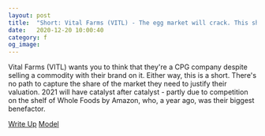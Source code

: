 ```yaml
---
layout: post
title:  "Short: Vital Farms (VITL) - The egg market will crack. This short thesis won Sumzero.com's best ideas for 2021 contest."
date:   2020-12-20 10:00:40
category: f
og_image:
---
```


Vital Farms (VITL) wants you to think that they're a  CPG company despite selling a commodity  with their brand on it. Either way, this is a short. There's no path to capture the share of the market they need to justify their valuation. 2021 will have catalyst after catalyst - partly due to competition on the shelf of Whole Foods by Amazon, who, a year ago, was their biggest benefactor.

<a href="https://csahil.github.io/assets/VITL.pdf">Write Up</a>
<a href="https://csahil.github.io/assets/VITL_model.xlsx">Model</a>
